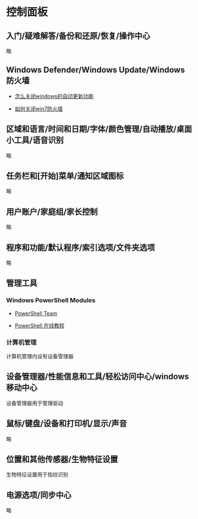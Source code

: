 ﻿# 控制面板

## 入门/疑难解答/备份和还原/恢复/操作中心

略

## Windows Defender/Windows Update/Windows防火墙

- [怎么关闭windows的自动更新功能](http://jingyan.baidu.com/article/5553fa820914e365a3393472.html)

- [如何关闭win7防火墙](http://jingyan.baidu.com/article/cd4c2979d55c41756e6e60a1.html)

## 区域和语言/时间和日期/字体/颜色管理/自动播放/桌面小工具/语音识别

略

## 任务栏和[开始]菜单/通知区域图标

略

## 用户账户/家庭组/家长控制

略

## 程序和功能/默认程序/索引选项/文件夹选项

略

## 管理工具

### Windows PowerShell Modules

- [PowerShell Team](https://github.com/PowerShell)

- [PowerShell 在线教程](http://www.pstips.net/powershell-online-tutorials)

### 计算机管理

计算机管理内设有设备管理器

## 设备管理器/性能信息和工具/轻松访问中心/windows移动中心

设备管理器用于管理驱动

## 鼠标/键盘/设备和打印机/显示/声音

略

## 位置和其他传感器/生物特征设置

生物特征设置用于指纹识别

## 电源选项/同步中心

略
